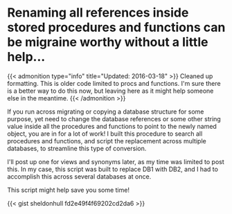 # Renaming all references inside stored procedures and functions can be migraine worthy without a little help...


{{&lt; admonition type=&#34;info&#34; title=&#34;Updated: 2016-03-18&#34; &gt;}}
Cleaned up formatting. This is older code limited to procs and functions. I&#39;m sure there is a better way to do this now, but leaving here as it might help someone else in the meantime.
{{&lt; /admonition &gt;}}

If you run across migrating or copying a database structure for some purpose, yet need to change the database references or some other string value inside all the procedures and functions to point to the newly named object, you are in for a lot of work! I built this procedure to search all procedures and functions, and script the replacement across multiple databases, to streamline this type of conversion.

I&#39;ll post up one for views and synonyms later, as my time was limited to post this. In my case, this script was built to replace DB1 with DB2, and I had to accomplish this across several databases at once.

This script might help save you some time!

{{&lt; gist sheldonhull  fd2e49f4f69202cd2da6 &gt;}}

